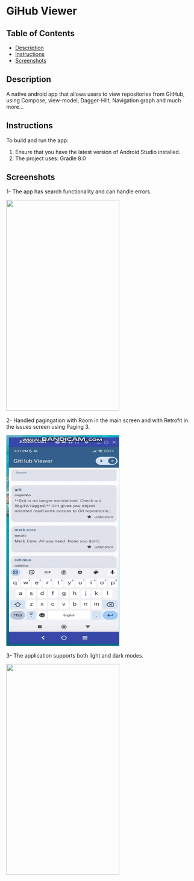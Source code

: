 # GiHub Viewer

## Table of Contents
- [Description](#description)
- [Instructions](instructions)
- [Screenshots](#screenshots)

## Description

A native android app that allows users to view repositories from GitHub, using Compose, view-model, Dagger-Hilt, Navigation graph and much more...

## Instructions

To build and run the app:
1. Ensure that you have the latest version of Android Studio installed.
2. The project uses: Gradle 8.0

## Screenshots

1- The app has search functionality and can handle errors.

<img src="preview/show_1.gif" width="300" height="560"/>

2- Handled pagingation with Room in the main screen and with Retrofit in the issues screen using Paging 3.

<img src="preview/show_2.gif" width="300" height="560"/>

3- The application supports both light and dark modes.

<img src="preview/show_3.gif" width="300" height="560"/>
